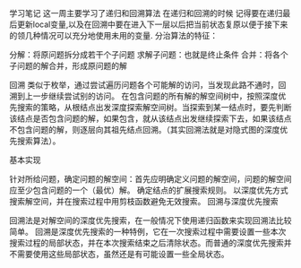 学习笔记
这一周主要学习了递归和回溯算法
在递归和回溯的时候 记得要在递归最后更新local变量,以及在回溯中要在进入下一层以后把当前状态复原以便于接下来的领几种情况可以充分地使用未用的变量.
分治算法的特征：

分解：将原问题拆分成若干个子问题
求解子问题：也就是终止条件
合并：将各个子问题的解合并，形成原问题的解

回溯
类似于枚举，通过尝试遍历问题各个可能解的访问，当发现此路不通时，回溯到上一步继续尝试别的访问。 在包含问题的所有解的解空间树中，按照深度优先搜索的策略，从根结点出发深度探索解空间树。当探索到某一结点时，要先判断该结点是否包含问题的解，如果包含，就从该结点出发继续探索下去，如果该结点不包含问题的解，则逐层向其祖先结点回溯。（其实回溯法就是对隐式图的深度优先搜索算法）。

基本实现

针对所给问题，确定问题的解空间：首先应明确定义问题的解空间，问题的解空间应至少包含问题的一个（最优）解。
确定结点的扩展搜索规则。
以深度优先方式搜索解空间，并在搜索过程中用剪枝函数避免无效搜索。
回溯与深度优先搜索

回溯法是对解空间的深度优先搜索，在一般情况下使用递归函数来实现回溯法比较简单。
回溯是深度优先搜索的一种特例，它在一次搜索过程中需要设置一些本次搜索过程的局部状态，并在本次搜索结束之后清除状态。而普通的深度优先搜索并不需要使用这些局部状态，虽然还是有可能设置一些全局状态。
